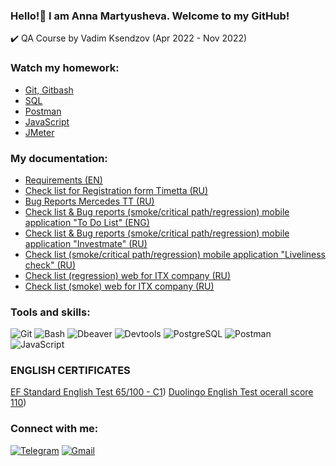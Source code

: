 ### Hello!👋 I am Anna Martyusheva. Welcome to my GitHub! 

:heavy_check_mark: QA Course by Vadim Ksendzov (Apr 2022 - Nov 2022)

### Watch my homework:
- [Git, Gitbash](https://github.com/M-Anna-V/Terminal_Github_HW)
- [SQL](https://github.com/M-Anna-V/SQL)
- [Postman](https://github.com/M-Anna-V/Postman_HW)
- [JavaScript](https://github.com/M-Anna-V/JS_basics_HW)
- [JMeter](https://github.com/M-Anna-V/JMeter)

### My documentation:
- [Requirements (EN)](https://docs.google.com/spreadsheets/d/1VfznyuNFYooORj3zX9VW92k0HyRA6aLQiKwB26grvMw/edit?usp=sharing)
- [Check list for Registration form Timetta (RU)](https://docs.google.com/spreadsheets/d/1hBTugOoRIKUM32ygihv0YgxH2B_m1GvWfhuxlGWyXgA/edit?usp=sharing)
- [Bug Reports Mercedes TT (RU)](https://docs.google.com/spreadsheets/d/1Am4h2Agqvv7b6WiCFlaApKyJFJ5hSpVbr_VWaOV2p-8/edit?usp=sharing)
- [Check list & Bug reports (smoke/critical path/regression) mobile application "To Do List" (ENG)](https://docs.google.com/spreadsheets/d/1yg1xGLFbg0Zf8yklWP6oWKZl_CSyu4jIyRjsCyIvbsI/edit?usp=sharing)
- [Check list & Bug reports (smoke/critical path/regression) mobile application "Investmate" (RU)](https://docs.google.com/spreadsheets/d/1fCMfWo9IFV7gbae-DobIxnuJyXzo-JRJ0nVBVdfjSOk/edit#gid=1036273864)
- [Check list (smoke/critical path/regression) mobile application "Liveliness check" (RU)](https://docs.google.com/spreadsheets/d/1gghmlEeUjxdujHlv50jUVUoAPJTVmbYHJphjNACbfr8/edit?usp=sharing)
- [Check list (regression) web for ITX company (RU)](https://docs.google.com/spreadsheets/d/1ueBzRnA5VWsPtgr-ah4BLbPft4DMdfTLBEx3F5xW6pQ/edit#gid=0)
- [Check list (smoke) web for ITX company (RU)](https://docs.google.com/spreadsheets/d/1HU1SX2EViWemU1UV26_E2tmTlW-cpfzN2i1tBiHvKzY/edit#gid=0)

### Tools and skills:
![Git](https://img.shields.io/badge/-Git-000000?style=for-the-badge&logo=git)
![Bash](https://img.shields.io/badge/-Bash-000000?style=for-the-badge&logo=bash)
![Dbeaver](https://img.shields.io/badge/-Dbeaver-000000?style=for-the-badge&logo=dbeaver)
![Devtools](https://img.shields.io/badge/-Devtools-000000?style=for-the-badge&logo=Chrome)
![PostgreSQL](https://img.shields.io/badge/-PostgreSQL-000000?style=for-the-badge&logo=PostgreSQL)
![Postman](https://img.shields.io/badge/-Postman-000000?style=for-the-badge&logo=Postman)
![JavaScript](https://img.shields.io/badge/-JavaScript-000000?style=for-the-badge&logo=JavaScript)

### ENGLISH CERTIFICATES 
[EF Standard English Test 65/100 - C1](https://www.efset.org/cert/Mk5BGo))
[Duolingo English Test ocerall score 110](https://certs.duolingo.com/65f0352753dc5426916a1059bc843e05))

### Connect with me:
[![Telegram](https://img.shields.io/badge/-Telegram-000000?style=for-the-badge&logo=Telegram)](https://t.me/Lucca_2)
[![Gmail](https://img.shields.io/badge/-Gmail-000000?style=for-the-badge&logo=Gmail)](mailto:annamartyushev@gmail.com)










